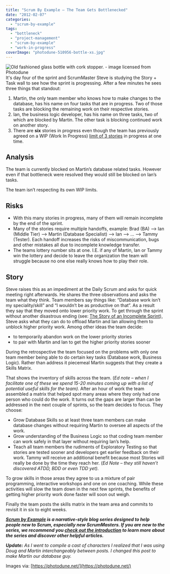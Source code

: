 ```yaml
---
title: "Scrum By Example – The Team Gets Bottlenecked"
date: "2012-02-07"
categories: 
  - "scrum-by-example"
tags: 
  - "bottleneck"
  - "project-management"
  - "scrum-by-example"
  - "work-in-progress"
coverImage: "photodune-510956-bottle-xs.jpg"
---
```


![Old fashioned glass bottle with cork stopper. - image licensed from Photodune](src/content/blog/scrummaster-tales-the-team-gets-bottlenecked/images/photodune-510956-bottle-xs.jpg)It's day four of the sprint and ScrumMaster Steve is studying the Story + Task wall to see how the sprint is progressing. After a few minutes he sees three things that standout:

1. Martin, the only team member who knows how to make changes to the database, has his name on four tasks that are in progress. Two of those tasks are blocking the remaining work on their respective stories.
2. Ian, the business logic developer, has his name on three tasks, two of which are blocked by Martin. The other task is blocking continued work on another story.
3. There are **six** stories in progress even though the team has previously agreed on a WIP (Work In Progress) [limit of 3 stories](/blog/scrum-by-example-the-story-of-an-incomplete-sprint.html) in progress at one time.

## Analysis

The team is currently blocked on Martin’s database related tasks. However even if that bottleneck were resolved they would still be blocked on Ian’s tasks.

The team isn’t respecting its own WIP limits.

## Risks

- With this many stories in progress, many of them will remain incomplete by the end of the sprint.
- Many of the stories require multiple handoffs, example: Brad (BA) –> Ian (Middle Tier) –> Martin (Database Specialist) –> Ian –> … –> Tammy (Tester). Each handoff increases the risks of miscommunication, bugs and other mistakes all due to incomplete knowledge transfer.
- The teams lottery number sits at one. I.E. if any of Martin, Ian or Tammy win the lottery and decide to leave the organization the team will struggle because no one else really knows how to play their role.

## Story

Steve raises this as an impediment at the Daily Scrum and asks for quick meeting right afterwards. He shares the three observations and asks the team what they think. Team members say things like: “Database work isn’t my speciality/skill” and “I wouldn’t be as productive on that”. As a result they say that they moved onto lower priority work. To get through the sprint without another disastrous ending (see: [The Story of an Incomplete Sprint](/blog/scrum-by-example-the-story-of-an-incomplete-sprint.html)), Steve asks what they can do to offload Martin and Ian allowing them to unblock higher priority work. Among other ideas the team decide:

- to temporarily abandon work on the lower priority stories
- to pair with Martin and Ian to get the higher priority stories sooner

During the retrospective the team focused on the problems with only one team member being able to do certain key tasks (Database work, Business Logic). Rather than address it piecemeal Martin suggests that they create a Skills Matrix.

That shows the inventory of skills across the team. (_Ed note – when I facilitate one of these we spend 15-20 minutes coming up with a list of potential useful skills for the team)._ After an hour of work the team assembled a matrix that helped spot many areas where they only had one person who could do the work. It turns out the gaps are larger than can be addressed in the next couple of sprints, so the team decides to focus. They choose:

- Grow Database Skills so at least three team members can make database changes without requiring Martin to oversee all aspects of the work.
- Grow understanding of the Business Logic so that coding team member can work safely in that layer without requiring Ian’s help.
- Teach all team members the rudiments of Exploratory Testing so that stories are tested sooner and developers get earlier feedback on their work. Tammy will receive an additional benefit because most Stories will really be done by the time they reach her. (_Ed Note – they still haven’t discovered ATDD, BDD or even TDD yet)._

To grow skills in those areas they agree to us a mixture of pair programming, interactive workshops and one on one coaching. While these activities will slow the team down in the next few sprints, the benefits of getting higher priority work done faster will soon out weigh.

Finally the team posts the skills matrix in the team area and commits to revisit it in six to eight weeks.

_**[Scrum by Example](/blog/category/scrum-by-example) is a narrative-style blog series designed to help people new to Scrum, especially new ScrumMasters. If you are new to the series, we recommend you [check out the introduction](/blog/scrum-by-example.html) to learn more about the series and discover other helpful articles.**_

_**Update:** As I went to compile a cast of characters I realized that I was using Doug and Martin interchangeably between posts. I changed this post to make Martin our database guy._

Images via: [https://photodune.net/](https://photodune.net/)
